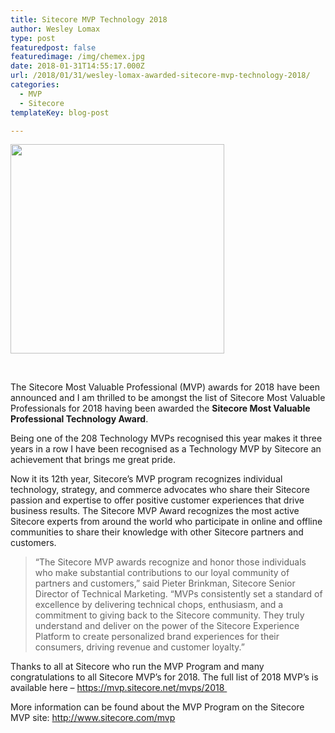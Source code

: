 ```yaml
---
title: Sitecore MVP Technology 2018
author: Wesley Lomax
type: post
featuredpost: false
featuredimage: /img/chemex.jpg
date: 2018-01-31T14:55:17.000Z
url: /2018/01/31/wesley-lomax-awarded-sitecore-mvp-technology-2018/
categories:
  - MVP
  - Sitecore
templateKey: blog-post

---
```

[<img class="aligncenter wp-image-793 size-full" src="https://i0.wp.com/blog.wesleylomax.co.uk/wp-content/uploads/2018/01/Sitecore_MVP_logo_Technology_2018.jpg?resize=342%2C335" alt="" width="342" height="335" srcset="https://i0.wp.com/blog.wesleylomax.co.uk/wp-content/uploads/2018/01/Sitecore_MVP_logo_Technology_2018.jpg?w=342 342w, https://i0.wp.com/blog.wesleylomax.co.uk/wp-content/uploads/2018/01/Sitecore_MVP_logo_Technology_2018.jpg?resize=300%2C294 300w" sizes="(max-width: 342px) 100vw, 342px" data-recalc-dims="1" />][1]

&nbsp;

The Sitecore Most Valuable Professional (MVP) awards for 2018 have been announced and I am thrilled to be amongst the list of Sitecore Most Valuable Professionals for 2018 having been awarded the **Sitecore Most Valuable Professional Technology Award**.

Being one of the 208 Technology MVPs recognised this year makes it three years in a row I have been recognised as a Technology MVP by Sitecore an achievement that brings me great pride.

Now it its 12th year, Sitecore’s MVP program recognizes individual technology, strategy, and commerce advocates who share their Sitecore passion and expertise to offer positive customer experiences that drive business results. The Sitecore MVP Award recognizes the most active Sitecore experts from around the world who participate in online and offline communities to share their knowledge with other Sitecore partners and customers.

> “The Sitecore MVP awards recognize and honor those individuals who make substantial contributions to our loyal community of partners and customers,” said Pieter Brinkman, Sitecore Senior Director of Technical Marketing. “MVPs consistently set a standard of excellence by delivering technical chops, enthusiasm, and a commitment to giving back to the Sitecore community. They truly understand and deliver on the power of the Sitecore Experience Platform to create personalized brand experiences for their consumers, driving revenue and customer loyalty.”

Thanks to all at Sitecore who run the MVP Program and many congratulations to all Sitecore MVP&#8217;s for 2018. The full list of 2018 MVP&#8217;s is available here &#8211; <a href="https://mvp.sitecore.net/mvps/2018" target="_blank" rel="noopener">https://mvp.sitecore.net/mvps/2018 </a>

More information can be found about the MVP Program on the Sitecore MVP site: <a href="http://www.sitecore.com/mvp" target="_blank" rel="noopener">http://www.sitecore.com/mvp</a>

 [1]: https://www.sitecore.com/mvp